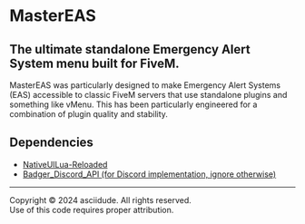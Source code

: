 # MasterEAS
## The ultimate standalone Emergency Alert System menu built for FiveM.

MasterEAS was particularly designed to make Emergency Alert Systems (EAS) accessible to classic FiveM servers that use standalone plugins and something like vMenu. This has been particularly engineered for a combination of plugin quality and stability.

## Dependencies
- [NativeUILua-Reloaded](https://github.com/iZerkahh/NativeUILua_Reloaded)
- [Badger_Discord_API (for Discord implementation, ignore otherwise)](https://github.com/JaredScar/Badger_Discord_API)

***

Copyright © 2024 asciidude. All rights reserved.\
Use of this code requires proper attribution.
